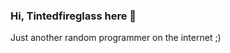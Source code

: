 ### Hi, Tintedfireglass here 👋

Just another random programmer on the internet ;)



<img src="https://github-profile-summary-cards.vercel.app/api/cards/repos-per-language?username=Tintedfireglass&theme=github_dark" alt="">




